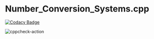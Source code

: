 # Number_Conversion_Systems.cpp

[![Codacy Badge](https://api.codacy.com/project/badge/Grade/f7c939ba7fac481e919a30a58f75ef4f)](https://app.codacy.com/gh/stepin105190/Number_Conversion_Systems.cpp?utm_source=github.com&utm_medium=referral&utm_content=stepin105190/Number_Conversion_Systems.cpp&utm_campaign=Badge_Grade)

![cppcheck-action](https://github.com/stepin105190/Number_Conversion_Systems.cpp/workflows/cppcheck-action/badge.svg)
